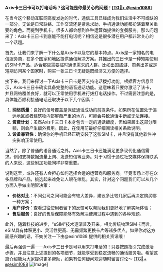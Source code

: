 **Axis卡三日卡可以打电话吗？这可能是你最关心的问题！[[TG💪+ @esim1088](https://t.me/s/esim1088)]**

在当今这个移动互联网高度发达的时代，通信工具已经成为我们生活中不可或缺的一部分。无论是日常联络、工作交流还是紧急求助，手机通话功能都扮演着至关重要的角色。而提到手机卡，很多人都会想到各种运营商提供的套餐服务。那么问题来了：Axis卡三日卡到底能不能打电话呢？相信这是很多潜在用户都非常关心的一个话题。

首先，让我们来了解一下什么是Axis卡以及它的基本特点。Axis是一家知名的电信服务商，在多个国家和地区提供通信解决方案。其推出的三日卡是一种短期使用的SIM卡产品，适合那些需要临时通讯需求的人群。比如出国旅游、商务出差或是短期访问某个国家时，购买一张三日卡无疑是既经济又方便的选择。

接下来，我们来探讨一下Axis卡三日卡是否支持电话拨打功能。根据官方信息显示，Axis卡三日卡确实具备完整的语音通话功能。这意味着只要你激活了该卡，并且网络覆盖良好，就可以正常使用手机进行拨打电话操作。不过需要注意的是，具体能否顺利接通电话还取决于以下几个因素：

1. **网络质量**：良好的信号覆盖是保证通话成功的前提条件。如果所在位置处于偏远地区或者建筑物内部屏蔽严重的地方，可能会导致通话中断或无法连接。
2. **资费计划**：虽然Axis卡三日卡本身包含一定的通话额度，但如果超出这部分限额，则会产生额外费用。因此，在使用前最好仔细阅读相关条款说明。
3. **设备兼容性**：确保你的手机已经正确安装了这张SIM卡，并且没有其他软件冲突影响正常使用。

当然了，除了普通的语音通话之外，Axis卡三日卡还能满足更多现代化通信需求。例如支持数据流量上网、发送短信等业务。对于习惯于通过社交媒体保持联系的人来说，这些附加功能同样非常重要。

说到这里，或许还有人会担心如何选择合适的运营商和服务商。毕竟市场上存在众多品牌和产品，挑选起来难免让人眼花缭乱。其实，针对这个问题我们可以从几个方面入手做出明智决策：

- **价格对比**：不同公司之间可能会有较大差异，建议多比较几家后再决定购买哪一种方案；
- **用户评价**：查看过往使用者留下的反馈可以帮助我们更好地了解实际体验；
- **售后服务**：良好的售后保障能够有效解决使用过程中遇到的各种难题。

此外，随着科技的进步，“eSIM”技术逐渐普及开来。相比传统物理SIM卡而言，eSIM具有体积更小、灵活性更高、无需频繁更换卡片等诸多优点。如果你对这方面感兴趣的话，不妨关注一下由@esim1088 提供的相关资讯哦！

最后再强调一遍——Axis卡三日卡是可以用来打电话的！只要按照指引完成激活步骤，并且注意上述提到的各项细节，就能享受到稳定流畅的通话服务啦。希望这篇介绍能为大家提供更多帮助，如果有任何疑问欢迎随时留言讨论～ [[TG💪+ @esim1088](https://t.me/s/esim1088) ![Image](https://i.postimg.cc/4NQfJmqS/Snipaste-2025-05-13-00-14-12.png)]